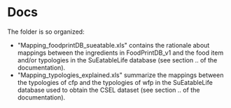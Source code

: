 # Docs

The folder is so organized:

*   "Mapping_foodprintDB_sueatable.xls" contains the rationale about mappings between the ingredients in FoodPrintDB_v1 and the food item and/or typologies in the SuEatableLife database (see section .. of the documentation).
*   "Mapping_typologies_explained.xls" summarize the mappings between the typologies of cfp and the typologies of wfp in the SuEatableLife database used to obtain the CSEL dataset (see section .. of the documentation).
